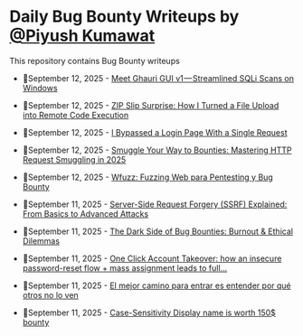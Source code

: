 # Daily Bug Bounty Writeups by [@Piyush Kumawat](https://twitter.com/piyush_supiy) 
This repository contains Bug Bounty writeups

<!-- BLOG-POST-LIST:START -->
 - 💯September 12, 2025 - [Meet Ghauri GUI v1 — Streamlined SQLi Scans on Windows](https://raflesiait.medium.com/meet-ghauri-gui-v1-streamlined-sqli-scans-on-windows-5bb383b9f7ff?source=rss------bug_bounty-5) 

 - 💯September 12, 2025 - [ZIP Slip Surprise: How I Turned a File Upload into Remote Code Execution](https://medium.com/@iski/zip-slip-surprise-how-i-turned-a-file-upload-into-remote-code-execution-1cdad896c54c?source=rss------bug_bounty-5) 

 - 💯September 12, 2025 - [I Bypassed a Login Page With a Single Request](https://infosecwriteups.com/i-bypassed-a-login-page-with-a-single-request-cf7b415b2423?source=rss------bug_bounty-5) 

 - 💯September 12, 2025 - [Smuggle Your Way to Bounties: Mastering HTTP Request Smuggling in 2025](https://infosecwriteups.com/smuggle-your-way-to-bounties-mastering-http-request-smuggling-in-2025-6218e1adc444?source=rss------bug_bounty-5) 

 - 💯September 12, 2025 - [Wfuzz: Fuzzing Web para Pentesting y Bug Bounty](https://medium.com/@jpablo13/wfuzz-fuzzing-web-para-pentesting-y-bug-bounty-81723a6b0d16?source=rss------bug_bounty-5) 

 - 💯September 11, 2025 - [Server-Side Request Forgery &lpar;SSRF&rpar; Explained: From Basics to Advanced Attacks](https://medium.com/@mazene432/server-side-request-forgery-ssrf-explained-from-basics-to-advanced-attacks-771aef68b415?source=rss------bug_bounty-5) 

 - 💯September 11, 2025 - [The Dark Side of Bug Bounties: Burnout &amp; Ethical Dilemmas](https://osintteam.blog/the-dark-side-of-bug-bounties-burnout-ethical-dilemmas-55e7d99ee9d3?source=rss------bug_bounty-5) 

 - 💯September 11, 2025 - [One Click Account Takeover: how an insecure password-reset flow + mass assignment leads to full…](https://medium.com/@0xmekky/one-click-account-takeover-how-an-insecure-password-reset-flow-mass-assignment-leads-to-full-62f1bf17821d?source=rss------bug_bounty-5) 

 - 💯September 11, 2025 - [El mejor camino para entrar es entender por qué otros no lo ven](https://gorkaaa.medium.com/el-mejor-camino-para-entrar-es-entender-por-qu%C3%A9-otros-no-lo-ven-87c051c7011c?source=rss------bug_bounty-5) 

 - 💯September 11, 2025 - [Case-Sensitivity Display name is worth 150$ bounty](https://medium.com/@mohaned0101/case-sensitivity-display-name-is-worth-150-bounty-6871aab8a39c?source=rss------bug_bounty-5) 
<!-- BLOG-POST-LIST:END -->

